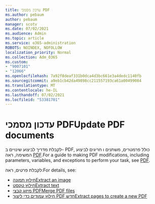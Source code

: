 ```yaml
---
title: עדכון מסמכי PDF
ms.author: pebaum
author: pebaum
manager: scotv
ms.date: 07/02/2021
ms.audience: Admin
ms.topic: article
ms.service: o365-administration
ROBOTS: NOINDEX, NOFOLLOW
localization_priority: Normal
ms.collection: Adm_O365
ms.custom:
- "9007101"
- "12066"
ms.openlocfilehash: 7a92f8deaf331b0dca4d3bc661e3a4dedc1140fb
ms.sourcegitcommit: a9eb1cb42da49898cc211557193ca61a00499084
ms.translationtype: MT
ms.contentlocale: he-IL
ms.lasthandoff: 07/02/2021
ms.locfileid: "53381701"
---
```

# <a name="update-pdf-documents"></a><span data-ttu-id="f3fe4-102">עדכון מסמכי PDF</span><span class="sxs-lookup"><span data-stu-id="f3fe4-102">Update PDF documents</span></span>

<span data-ttu-id="f3fe4-103">לקבלת מדריך לביצוע שינויים ב- PDF, כולל פרמטרים, משתנים ו חריגים לביצוע המשימה, ראה [PDF](/power-automate/desktop-flows/actions-reference/pdf).</span><span class="sxs-lookup"><span data-stu-id="f3fe4-103">For a guide to making PDF modifications, including parameters, variables, and exceptions to perform your task, see [PDF](/power-automate/desktop-flows/actions-reference/pdf).</span></span>

<span data-ttu-id="f3fe4-104">לקבלת פרטים, ראה:</span><span class="sxs-lookup"><span data-stu-id="f3fe4-104">For details, see:</span></span>

- [<span data-ttu-id="f3fe4-105">חילוץ תמונה</span><span class="sxs-lookup"><span data-stu-id="f3fe4-105">Extract an image</span></span>](/power-automate/desktop-flows/actions-reference/pdf#pdf-actions)
- [<span data-ttu-id="f3fe4-106">חילוץ טקסט</span><span class="sxs-lookup"><span data-stu-id="f3fe4-106">Extract text</span></span>](/power-automate/desktop-flows/actions-reference/pdf#extracttextfrompdfaction)
- [<span data-ttu-id="f3fe4-107">מיזוג קבצי PDF</span><span class="sxs-lookup"><span data-stu-id="f3fe4-107">Merge PDF files</span></span>](/power-automate/desktop-flows/actions-reference/pdf#mergefiles)
- [<span data-ttu-id="f3fe4-108">חילוץ עמודים כדי ליצור PDF חדש</span><span class="sxs-lookup"><span data-stu-id="f3fe4-108">Extract pages to create a new PDF</span></span>](/power-automate/desktop-flows/actions-reference/pdf#extractpages)
